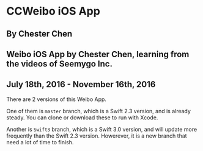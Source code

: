 # CCWeibo iOS App
## By Chester Chen
## Weibo iOS App by Chester Chen, learning from the videos of Seemygo Inc.
## July 18th, 2016 - November 16th, 2016

There are 2 versions of this Weibo App.

One of them is `master` branch, which is a Swift 2.3 version, and is already steady. You can clone or download these to run with Xcode. 

Another is `Swift3` branch, which is a Swift 3.0 version, and will update more frequently than the Swift 2.3 version. Howerever, it is a new branch that need a lot of time to finish.